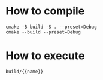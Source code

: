 # How to compile
```
cmake -B build -S . --preset=Debug
cmake --build --preset=Debug
```
# How to execute
```
build/{{name}}
```
